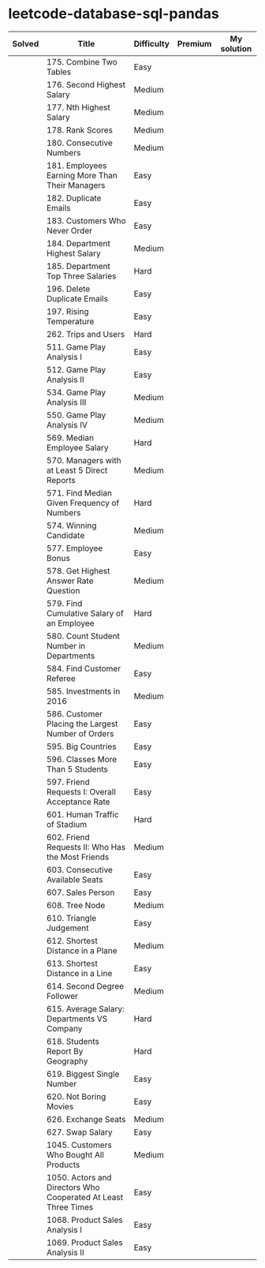 # leetcode-database-sql-pandas


| Solved   | Title                      | Difficulty | Premium | My solution |
| -------- | -------------------------- | ---------- | ------- | ------------|
| | 175. Combine Two Tables | Easy | | |
| | 176. Second Highest Salary | Medium | | |
| | 177. Nth Highest Salary | Medium | | |
| | 178. Rank Scores | Medium | | |
| | 180. Consecutive Numbers | Medium | | |
| | 181. Employees Earning More Than Their Managers | Easy | | |
| | 182. Duplicate Emails | Easy | | |
| | 183. Customers Who Never Order | Easy | | |
| | 184. Department Highest Salary | Medium | | |
| | 185. Department Top Three Salaries | Hard | | |
| | 196. Delete Duplicate Emails | Easy | | |
| | 197. Rising Temperature | Easy | | |
| | 262. Trips and Users | Hard | | |
| | 511. Game Play Analysis I | Easy | | |
| | 512. Game Play Analysis II | Easy | | |
| | 534. Game Play Analysis III | Medium | | |
| | 550. Game Play Analysis IV | Medium | | |
| | 569. Median Employee Salary | Hard | | |
| | 570. Managers with at Least 5 Direct Reports | Medium | | |
| | 571. Find Median Given Frequency of Numbers | Hard | | |
| | 574. Winning Candidate | Medium | | |
| | 577. Employee Bonus | Easy | | |
| | 578. Get Highest Answer Rate Question | Medium | | |
| | 579. Find Cumulative Salary of an Employee | Hard | | |
| | 580. Count Student Number in Departments | Medium | | |
| | 584. Find Customer Referee | Easy | | |
| | 585. Investments in 2016 | Medium | | |
| | 586. Customer Placing the Largest Number of Orders | Easy | | |
| | 595. Big Countries | Easy | | |
| | 596. Classes More Than 5 Students | Easy | | |
| | 597. Friend Requests I: Overall Acceptance Rate | Easy | | |
| | 601. Human Traffic of Stadium | Hard | | |
| | 602. Friend Requests II: Who Has the Most Friends | Medium | | |
| | 603. Consecutive Available Seats | Easy | | |
| | 607. Sales Person | Easy | | |
| | 608. Tree Node | Medium | | |
| | 610. Triangle Judgement | Easy | | |
| | 612. Shortest Distance in a Plane | Medium | | |
| | 613. Shortest Distance in a Line | Easy | | |
| | 614. Second Degree Follower | Medium | | |
| | 615. Average Salary: Departments VS Company | Hard | | |
| | 618. Students Report By Geography | Hard | | |
| | 619. Biggest Single Number | Easy | | |
| | 620. Not Boring Movies | Easy | | |
| | 626. Exchange Seats | Medium | | |
| | 627. Swap Salary | Easy | | |
| | 1045. Customers Who Bought All Products | Medium | | |
| | 1050. Actors and Directors Who Cooperated At Least Three Times | Easy | | |
| | 1068. Product Sales Analysis I | Easy | | |
| | 1069. Product Sales Analysis II | Easy | | |
